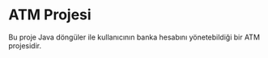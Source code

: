 # ATM Projesi
Bu proje Java döngüler ile kullanıcının banka hesabını yönetebildiği bir ATM projesidir.